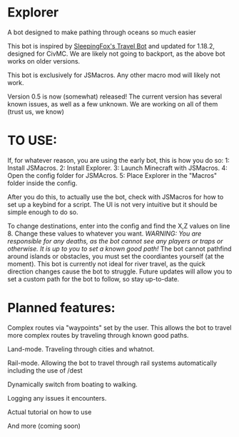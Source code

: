 # Explorer
A bot designed to make pathing through oceans so much easier

This bot is inspired by [SleepingFox's Travel Bot](https://github.com/SleepingFox8/AM-TravelBot) and updated for 1.18.2, designed for CivMC.
We are likely not going to backport, as the above bot works on older versions.

This bot is exclusively for JSMacros. Any other macro mod will likely not work.

Version 0.5 is now (somewhat) released!
The current version has several known issues, as well as a few unknown. We are working on all of them (trust us, we know)


# TO USE:

If, for whatever reason, you are using the early bot, this is how you do so:
1: Install JSMacros.
2: Install Explorer.
3: Launch Minecraft with JSMacros.
4: Open the config folder for JSMAcros.
5: Place Explorer in the "Macros" folder inside the config.

After you do this, to actually use the bot, check with JSMacros for how to set up a keybind for a script. The UI is not very intuitive but it should be
simple enough to do so.

To change destinations, enter into the config and find the X,Z values on line 8. Change these values to whatever you want.
*WARNING: You are responsible for any deaths, as the bot cannot see any players or traps or otherwise. It is up to you to set a known good path!*
The bot cannot pathfind around islands or obstacles, you must set the coordiantes yourself (at the moment).
This bot is currently not ideal for river travel, as the quick direction changes cause the bot to struggle.
Future updates will allow you to set a custom path for the bot to follow, so stay up-to-date.


# Planned features:

Complex routes via "waypoints" set by the user. This allows the bot to travel more complex routes by traveling through known good paths.

Land-mode. Traveling through cities and whatnot.

Rail-mode. Allowing the bot to travel through rail systems automatically including the use of /dest

Dynamically switch from boating to walking.

Logging any issues it encounters.

Actual tutorial on how to use

And more (coming soon)
